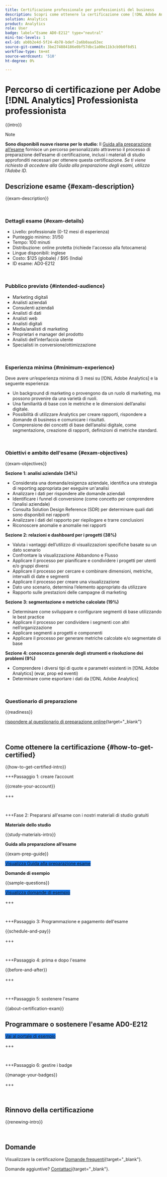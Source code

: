 ```yaml
---
title: Certificazione professionale per professionisti del business
description: Scopri come ottenere la certificazione come [!DNL Adobe Analytics] Professionista professionista.
solution: Analytics
product: Analytics
role: User
badge: label="Esame AD0-E212" type="neutral"
mini-toc-levels: 1
exl-id: ab0b2e4d-5f24-4b78-bdef-2a6b0aaa53ec
source-git-commit: 3be274884186e0bf57dbc1a00e11b3cb9b0f8d51
workflow-type: tm+mt
source-wordcount: '510'
ht-degree: 0%

---
```


# Percorso di certificazione per Adobe [!DNL Analytics] Professionista professionista

{{intro}}

>[!NOTE]
>
>**Sono disponibili nuove risorse per lo studio:** Il [Guida alla preparazione all’esame](https://app.rockinfo.com/courses/playScorm/531) fornisce un percorso personalizzato attraverso il processo di preparazione dell’esame di certificazione, inclusi i materiali di studio approfonditi necessari per ottenere questa certificazione. _Se ti viene richiesto di accedere alla Guida alla preparazione degli esami, utilizza l’Adobe ID._

## Descrizione esame {#exam-description}

{{exam-description}}

<br>

### Dettagli esame {#exam-details}

* Livello: professionale (0-12 mesi di esperienza)
* Punteggio minimo: 31/50
* Tempo: 100 minuti
* Distribuzione: online protetta (richiede l&#39;accesso alla fotocamera)
* Lingue disponibili: inglese
* Costo: $125 (globale) / $95 (India)
* ID esame: AD0-E212

<br>

### Pubblico previsto {#intended-audience}

* Marketing digitali
* Analisti aziendali
* Consulenti aziendali
* Analisti di dati
* Analisti web
* Analisti digitali
* Media/analisti di marketing
* Proprietari e manager del prodotto
* Analisti dell’interfaccia utente
* Specialisti in conversione/ottimizzazione

<br>

### Esperienza minima {#minimum-experience}

Deve avere un’esperienza minima di 3 mesi su [!DNL Adobe Analytics] e la seguente esperienza:

* Un background di marketing o provengono da un ruolo di marketing, ma possono provenire da una varietà di ruoli.
* Una familiarità di base con le metriche e le dimensioni dell’analisi digitale.
* Possibilità di utilizzare Analytics per creare rapporti, rispondere a domande di business e comunicare i risultati.
* Comprensione dei concetti di base dell’analisi digitale, come segmentazione, creazione di rapporti, definizioni di metriche standard.

<br>

### Obiettivi e ambito dell&#39;esame {#exam-objectives}

{{exam-objectives}}

**Sezione 1: analisi aziendale (34%)**

* Considerata una domanda/esigenza aziendale, identifica una strategia di reporting appropriata per eseguire un&#39;analisi
* Analizzare i dati per rispondere alle domande aziendali
* Identificare i funnel di conversione (come concetto per comprendere l’analisi aziendale)
* Consulta Solution Design Reference (SDR) per determinare quali dati sono disponibili nei rapporti
* Analizzare i dati del rapporto per riepilogare e trarre conclusioni
* Riconoscere anomalie e anomalie nei rapporti

**Sezione 2: relazioni e dashboard per i progetti (38%)**

* Valuta i vantaggi dell’utilizzo di visualizzazioni specifiche basate su un dato scenario
* Confrontare la visualizzazione Abbandono e Flusso
* Applicare il processo per pianificare e condividere i progetti per utenti e/o gruppi diversi
* Applicare il processo per cercare e combinare dimensioni, metriche, intervalli di date e segmenti
* Applicare il processo per creare una visualizzazione
* Dato uno scenario, determina l’elemento appropriato da utilizzare
* Rapporto sulle prestazioni delle campagne di marketing

**Sezione 3: segmentazione e metriche calcolate (19%)**

* Determinare come sviluppare e configurare segmenti di base utilizzando le best practice
* Applicare il processo per condividere i segmenti con altri nell’organizzazione
* Applicare segmenti a progetti e componenti
* Applicare il processo per generare metriche calcolate e/o segmentate di base

**Sezione 4: conoscenza generale degli strumenti e risoluzione dei problemi (9%)**

* Comprendere i diversi tipi di quote e parametri esistenti in [!DNL Adobe Analytics] (evar, prop ed eventi)
* Determinare come esportare i dati da [!DNL Adobe Analytics]

<br>

### Questionario di preparazione

{{readiness}}

[rispondere al questionario di preparazione online](https://scorpion.caveon.com/launchpad/ad-q-e129-readiness-questionnaire-for-adobe-aem-assets-developer-professional-exam-copy-w9tako/ad-q-e212-readiness-questionnaire-for-adobe-analytics-business-practitioner-professional-exam){target="_blank"}

<br>

## Come ottenere la certificazione {#how-to-get-certified}

{{how-to-get-certified-intro}}

+++Passaggio 1: creare l’account

{{create-your-account}}

+++

<br>

+++Fase 2: Prepararsi all&#39;esame con i nostri materiali di studio gratuiti

**Materiale dello studio**

{{study-materials-intro}}

**Guida alla preparazione all’esame**

{{exam-prep-guide}}

<a href="https://app.rockinfo.com/courses/playScorm/531" target="_blank" class="spectrum-Button spectrum-Button--fill spectrum-Button--accent spectrum-Button--sizeM is-margin-bottom-big-big at-element-click-tracking" style="background-color:#1473E6">

<span class="spectrum-Button-label has-no-wrap">
   Visualizza Guida alla preparazione esame
</span>
</a>

**Domande di esempio**

{{sample-questions}}

<a href="https://scorpion.caveon.com/launchpad/ad0-e212-adobe-analytics-business-practitioner-professional-copy-th4xdu" target="_blank" class="spectrum-Button spectrum-Button--fill spectrum-Button--accent spectrum-Button--sizeM is-margin-bottom-big-big at-element-click-tracking" style="background-color:#1473E6">

<span class="spectrum-Button-label has-no-wrap">
   Visualizza domande di esempio
</span>
</a>

+++

<br>

+++Passaggio 3: Programmazione e pagamento dell&#39;esame

{{schedule-and-pay}}

+++

<br>

+++Passaggio 4: prima e dopo l&#39;esame

{{before-and-after}}

+++

<br>

+++Passaggio 5: sostenere l&#39;esame

{{about-certification-exam}}

## Programmare o sostenere l&#39;esame AD0-E212

<a href="https://www.certmetrics.com/adobe/candidate/examity_sso.aspx?eid=AD0-E212" target="_blank" class="spectrum-Button spectrum-Button--fill spectrum-Button--accent spectrum-Button--sizeM is-margin-bottom-big-big at-element-click-tracking" style="background-color:#1473E6">

<span class="spectrum-Button-label has-no-wrap">
   Vai al portale di esempio
</span>
</a>

+++

<br>

+++Passaggio 6: gestire i badge

{{manage-your-badges}}

+++

<br>

## Rinnovo della certificazione

{{renewing-intro}}

<br>

## Domande

Visualizzare la certificazione [Domande frequenti](https://experienceleague.adobe.com/docs/certification/certification/faq.html){target="_blank"}.

Domande aggiuntive? [Contattaci](mailto:certif@adobe.com){target="_blank"}.
